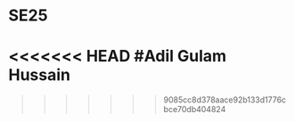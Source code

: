 # SE25


<<<<<<< HEAD
#Adil Gulam Hussain
=======

>>>>>>> 9085cc8d378aace92b133d1776cbce70db404824
